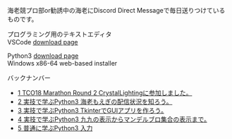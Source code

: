 海老競プロ部or勧誘中の海老にDiscord Direct Messageで毎日送りつけているものです。


プログラミング用のテキストエディタ  
VSCode [download page](https://code.visualstudio.com/download)

Python3 [download page](https://www.python.org/downloads/release/python-365/)  
Windows x86-64 web-based installer




バックナンバー  
- [1 TCO18 Marathon Round 2 CrystalLightingに参加しました。](https://github.com/ebi-cp/docs/blob/master/ebi-programing-magazine/1/README.md)  
- [2 実技で学ぶPython3 海老もえぎの配信状況を知ろう。](https://github.com/ebi-cp/docs/blob/master/ebi-programing-magazine/2/README.md)  
- [3 実技で学ぶPython3 TkinterでGUIアプリを作ろう｡](https://github.com/ebi-cp/docs/blob/master/ebi-programing-magazine/3/README.md)  
- [4 実技で学ぶPython3 九九の表示からマンデルブロ集合の表示まで｡](https://github.com/ebi-cp/docs/blob/master/ebi-programing-magazine/4/README.md)  
- [5 普通に学ぶPython3 入力](https://github.com/ebi-cp/docs/blob/master/ebi-programing-magazine/5/README.md)  
